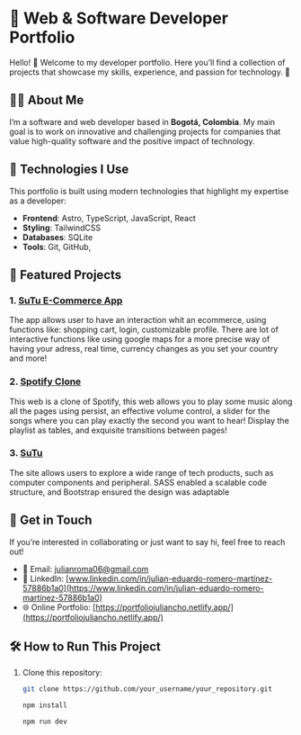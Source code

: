 # 🌟 Web & Software Developer Portfolio  

Hello! 👋 Welcome to my developer portfolio. Here you’ll find a collection of projects that showcase my skills, experience, and passion for technology. 🚀  

## 🧑‍💻 About Me  
I’m a software and web developer based in **Bogotá, Colombia**. My main goal is to work on innovative and challenging projects for companies that value high-quality software and the positive impact of technology.  

## 🚀 Technologies I Use  
This portfolio is built using modern technologies that highlight my expertise as a developer:  

- **Frontend**: Astro, TypeScript, JavaScript, React  
- **Styling**: TailwindCSS   
- **Databases**: SQLite  
- **Tools**: Git, GitHub, 


## 📂 Featured Projects  
### 1. [SuTu E-Commerce App](#)  
The app allows user to have an interaction whit an ecommerce, using functions like: shopping cart, login, customizable profile. There are lot of interactive functions like using google maps for a more precise way of having your adress, real time, currency changes as you set your country and more!  

### 2. [Spotify Clone](#)  
This web is a clone of Spotify, this web allows you to play some music along all the pages using persist, an effective volume control, a slider for the songs where you can play exactly the second you want to hear! Display the playlist as tables, and exquisite transitions between pages!

### 3. [SuTu](#)  
The site allows users to explore a wide range of tech products, such as computer components and peripheral. SASS enabled a scalable code structure, and Bootstrap ensured the design was adaptable

## 📩 Get in Touch  
If you’re interested in collaborating or just want to say hi, feel free to reach out!  

- 📧 Email: [julianroma06@gmail.com](mailto:julianroma06@gmail.com)  
- 💼 LinkedIn: [www.linkedin.com/in/julian-eduardo-romero-martínez-57886b1a0](https://www.linkedin.com/in/julian-eduardo-romero-martínez-57886b1a0)  
- 🌐 Online Portfolio: [https://portfoliojuliancho.netlify.app/](https://portfoliojuliancho.netlify.app/)  

## 🛠️ How to Run This Project  
1. Clone this repository:  
   ```bash  
   git clone https://github.com/your_username/your_repository.git  

   npm install  

   npm run dev  

   ```
   